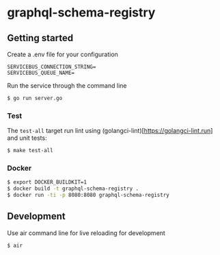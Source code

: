 # graphql-schema-registry

## Getting started

Create a .env file for your configuration

```env
SERVICEBUS_CONNECTION_STRING=
SERVICEBUS_QUEUE_NAME=
```

Run the service through the command line

```bash
$ go run server.go
```

### Test

The `test-all` target run lint using (golangci-lint)[https://golangci-lint.run]
and unit tests:

```bash
$ make test-all
```

### Docker

```bash
$ export DOCKER_BUILDKIT=1
$ docker build -t graphql-schema-registry .
$ docker run -ti -p 8080:8080 graphql-schema-registry
```

## Development

Use air command line for live reloading for development
```bash
$ air
```